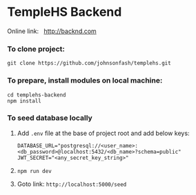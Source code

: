# TempleHS Backend

Online link:   http://backnd.com

### To clone project:

`git clone https://github.com/johnsonfash/templehs.git`

### To prepare, install modules on local machine:

```
cd templehs-backend
npm install
```

### To seed database locally

1.  Add `.env` file at the base of project root and add below keys:
    
    ```
    DATABASE_URL="postgresql://<user_name>:<db_password>@localhost:5432/<db_name>?schema=public"
    JWT_SECRET="<any_secret_key_string>"
    ```
    
2.  `npm run dev`
    
3.  Goto link: `http://localhost:5000/seed`